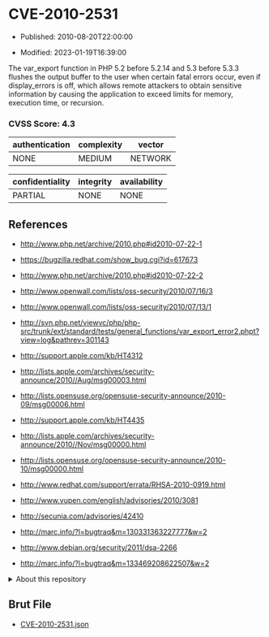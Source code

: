 # CVE-2010-2531

- Published: 2010-08-20T22:00:00

- Modified: 2023-01-19T16:39:00

The var_export function in PHP 5.2 before 5.2.14 and 5.3 before 5.3.3 flushes the output buffer to the user when certain fatal errors occur, even if display_errors is off, which allows remote attackers to obtain sensitive information by causing the application to exceed limits for memory, execution time, or recursion.

### CVSS Score: **4.3**

| authentication | complexity | vector |
| --- | --- | --- |
| NONE | MEDIUM | NETWORK |

| confidentiality | integrity | availability |
| --- | --- | --- |
| PARTIAL | NONE | NONE |

## References

* http://www.php.net/archive/2010.php#id2010-07-22-1

* https://bugzilla.redhat.com/show_bug.cgi?id=617673

* http://www.php.net/archive/2010.php#id2010-07-22-2

* http://www.openwall.com/lists/oss-security/2010/07/16/3

* http://www.openwall.com/lists/oss-security/2010/07/13/1

* http://svn.php.net/viewvc/php/php-src/trunk/ext/standard/tests/general_functions/var_export_error2.phpt?view=log&pathrev=301143

* http://support.apple.com/kb/HT4312

* http://lists.apple.com/archives/security-announce/2010//Aug/msg00003.html

* http://lists.opensuse.org/opensuse-security-announce/2010-09/msg00006.html

* http://support.apple.com/kb/HT4435

* http://lists.apple.com/archives/security-announce/2010//Nov/msg00000.html

* http://lists.opensuse.org/opensuse-security-announce/2010-10/msg00000.html

* http://www.redhat.com/support/errata/RHSA-2010-0919.html

* http://www.vupen.com/english/advisories/2010/3081

* http://secunia.com/advisories/42410

* http://marc.info/?l=bugtraq&m=130331363227777&w=2

* http://www.debian.org/security/2011/dsa-2266

* http://marc.info/?l=bugtraq&m=133469208622507&w=2

<details>
<summary>About this repository</summary> 

  This repository is part of the project [Live Hack CVE](https://github.com/Live-Hack-CVE). Main website can be found [www.live-hack.org](https://www.live-hack.org) 
  
  Made by [Sn0wAlice](https://github.com/Sn0wAlice) for the people that care about security and need to have a feed of the latest CVEs. Hope you enjoy it, don't forget to star the repo and follow me on [Twitter](https://twitter.com/Sn0wAlice) and [Github](https://github.com/Sn0wAlice). And that is my [personnal website](https://www.alice-snow.me/)

  - [Home Page](https://github.com/Live-Hack-CVE)
  - [Framework](https://github.com/Live-Hack-CVE/cve-framework)
  - [CVE database](https://github.com/Live-Hack-CVE/full_database)
  - [Changelog](https://github.com/Live-Hack-CVE/Changelog)
</details>

## Brut File

* [CVE-2010-2531.json](https://raw.githubusercontent.com/Live-Hack-CVE/full_database/main/cves/2010/CVE-2010-2531.json)

